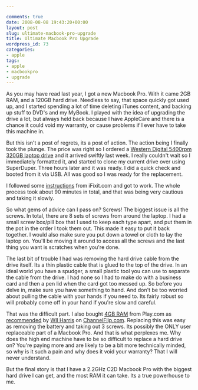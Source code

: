 ```yaml
---

comments: true
date: 2008-08-08 19:43:20+00:00
layout: post
slug: ultimate-macbook-pro-upgrade
title: Ultimate Macbook Pro Upgrade
wordpress_id: 73
categories:
- apple
tags:
- apple
- macbookpro
- upgrade
---
```


As you may have read last year, I got a new Macbook Pro. With it came 2GB RAM, and a 120GB hard drive.
Needless to say, that space quickly got used up, and I started spending a lot of time deleting iTunes content, and backing up stuff to DVD's and my MyBook. I played with the idea of upgrading the drive a lot, but always held back because I have AppleCare and there is a chance it could void my warranty, or cause problems if I ever have to take this machine in. 




But this isn't a post of regrets, its a post of action. The action being I finally took the plunge. The price was right so I ordered a [Western Digital 5400rpm 320GB laptop drive](http://www.ebuyer.com/product/136790) and it arrived swiftly last week. I really couldn't wait so I immediately formatted it, and started to clone my current drive over using SuperDuper. Three hours later and it was ready. I did a quick check and booted from it via USB. All was good so I was ready for the replacement.




I followed some [instructions](http://www.ifixit.com/Guide/Mac/MacBook-Pro-15-Inch-Core-2-Duo/Hard-Drive-Replacement/115/10/) from iFixit.com and got to work. The whole process took about 90 minutes in total, and that was being very cautious and taking it slowly.




So what gems of advice can I pass on? Screws! The biggest issue is all the screws. In total, there are 8 sets of screws from around the laptop. I had a small screw box/pill box that I used to keep each type apart, and put them in the pot in the order I took them out. This made it easy to put it back together.
I would also make sure you put down a towel or cloth to lay the laptop on. You'll be moving it around to access all the screws and the last thing you want is scratches when you're done.




The last bit of trouble I had was removing the hard drive cable from the drive itself. Its a thin plastic cable that is glued to the top of the drive. In an ideal world you have a spudger, a small plastic tool you can use to separate the cable from the drive. I had none so I had to make do with a business card and then a pen lid when the card got too messed up. So before you delve in, make sure you have something to hand. And don't be too worried about pulling the cable with your hands if you need to. Its fairly robust so will probably come off in your hand if you're slow and careful.




That was the difficult part. I also bought [4GB RAM](http://www.play.com/PC/PCs/4-/5622784/Corsair-VSA4GSDSKIT667C4-Mac-Memory-Memory-4-GB-SO-DIMM-200-pin-DDR-2-667-MHz-PC2-5300-Low-Latency-Dual-Channel-Kit/Product.html) from Play.com as [recommended](http://www.channelflip.com/2008/06/25/mac-laptop-memory-boost/) by [WIl Harris](http://www.wilharris.co.uk) on [ChannelFlip.com](http://channelflip.com). Replacing this was easy as removing the battery and taking out 3 screws. Its possibly the ONLY user replaceable part of a Macbook Pro. And that is what perplexes me. Why does the high end machine have to be so difficult to replace a hard drive on? You're paying more and are likely to be a bit more technically minded, so why is it such a pain and why does it void your warranty? That I will never understand.




But the final story is that I have a 2.2GHz C2D Macbook Pro with the biggest hard drive I can get, and the most RAM it can take. Its a true powerhouse to me.
